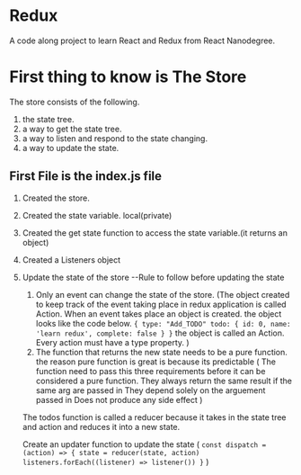 # Redux
A code along project to learn React and Redux from React Nanodegree.

# First thing to know is The Store

The store consists of the following.

1. the state tree.
2. a way to get the state tree.
3. a way to listen and respond to the state changing.
4. a way to update the state.

## First File is the index.js file
1. Created the store.
2. Created the state variable. local(private)
3. Created the get state function to access the state variable.(it returns an object)
4. Created a Listeners object
5. Update the state of the store
    --Rule to follow before updating the state
    1. Only an event can change the state of the store. 
    (The object created to keep track of the event taking place in redux application is called Action. When an event takes place an object is created. the object looks like the code below.
    `{
        type: "Add_TODO"
        todo: {
            id: 0,
            name: 'learn redux',
            complete: false
        }
    }`
    the object is called an Action. Every action must have a type property.
    )
    2. The function that returns the new state needs to be a pure function. the reason pure function is great is because its predictable ( The function need to pass this three requirements before it can be considered a pure function.
        They always return the same result if the same arg are passed in
        They depend solely on the arguement passed in
        Does not produce any side effect
    )

    The todos function is called a reducer because it takes in the state tree and action and reduces it into a new state.

    Create an updater function to update the state (
        `
            const dispatch = (action) => {
                state = reducer(state, action)
                listeners.forEach((listener) => listener())
            }
        `
    )
    
